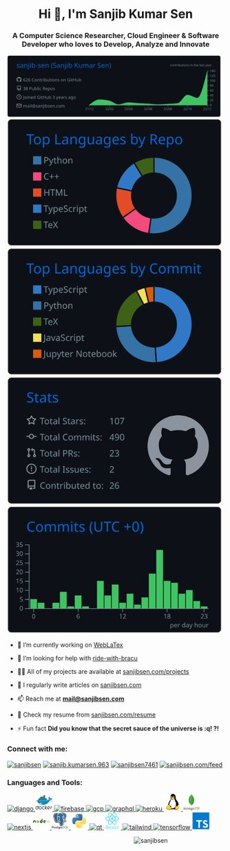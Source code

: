 <h1 align="center">Hi 👋, I'm Sanjib Kumar Sen</h1>
<h3 align="center">A Computer Science Researcher, Cloud Engineer & Software Developer who loves to Develop, Analyze and Innovate</h3>

<div align="center">
 
[![](https://raw.githubusercontent.com/sanjib-sen/sanjib-sen/master/profile-summary-card-output/github_dark/0-profile-details.svg)](https://github.com/sanjib-sen/sanjib-sen)
 [![](https://raw.githubusercontent.com/sanjib-sen/sanjib-sen/master/profile-summary-card-output/github_dark/1-repos-per-language.svg)](https://github.com/sanjib-sen/sanjib-sen) [![](https://raw.githubusercontent.com/sanjib-sen/sanjib-sen/master/profile-summary-card-output/github_dark/2-most-commit-language.svg)](https://github.com/sanjib-sen/sanjib-sen)
 [![](https://raw.githubusercontent.com/sanjib-sen/sanjib-sen/master/profile-summary-card-output/github_dark/3-stats.svg)](https://github.com/sanjib-sen/sanjib-sen) [![](https://raw.githubusercontent.com/sanjib-sen/sanjib-sen/master/profile-summary-card-output/github_dark/4-productive-time.svg)](https://github.com/sanjib-sen/sanjib-sen)
 
</div>
 
- 🔭 I’m currently working on [WebLaTex](sanjibsen.com/weblatex)

- 🤝 I’m looking for help with [ride-with-bracu](github.com/sanjib-sen/ride-with-bracu)

- 👨‍💻 All of my projects are available at [sanjibsen.com/projects](sanjibsen.com/projects)

- 📝 I regularly write articles on [sanjibsen.com](sanjibsen.com)

- 📫 Reach me at **mail@sanjibsen.com**

- 📄 Check my resume from [sanjibsen.com/resume](sanjibsen.com/resume)

- ⚡ Fun fact **Did you know that the secret sauce of the universe is :q! ?!**

<h3 align="left">Connect with me:</h3>
<p align="left">
<a href="https://linkedin.com/in/sanjibsen" target="blank"><img align="center" src="https://raw.githubusercontent.com/rahuldkjain/github-profile-readme-generator/master/src/images/icons/Social/linked-in-alt.svg" alt="sanjibsen" height="30" width="40" /></a>
<a href="https://fb.com/sanjib.kumarsen.963" target="blank"><img align="center" src="https://raw.githubusercontent.com/rahuldkjain/github-profile-readme-generator/master/src/images/icons/Social/facebook.svg" alt="sanjib.kumarsen.963" height="30" width="40" /></a>
<a href="https://www.youtube.com/c/sanjibsen7461" target="blank"><img align="center" src="https://raw.githubusercontent.com/rahuldkjain/github-profile-readme-generator/master/src/images/icons/Social/youtube.svg" alt="sanjibsen7461" height="30" width="40" /></a>
<a href="/sanjibsen.com/feed" target="blank"><img align="center" src="https://raw.githubusercontent.com/rahuldkjain/github-profile-readme-generator/master/src/images/icons/Social/rss.svg" alt="sanjibsen.com/feed" height="30" width="40" /></a>
</p>

<h3 align="left">Languages and Tools:</h3>
<p align="left"> <a href="https://www.djangoproject.com/" target="_blank" rel="noreferrer"> <img src="https://cdn.worldvectorlogo.com/logos/django.svg" alt="django" width="40" height="40"/> </a> <a href="https://www.docker.com/" target="_blank" rel="noreferrer"> <img src="https://raw.githubusercontent.com/devicons/devicon/master/icons/docker/docker-original-wordmark.svg" alt="docker" width="40" height="40"/> </a> <a href="https://firebase.google.com/" target="_blank" rel="noreferrer"> <img src="https://www.vectorlogo.zone/logos/firebase/firebase-icon.svg" alt="firebase" width="40" height="40"/> </a> <a href="https://cloud.google.com" target="_blank" rel="noreferrer"> <img src="https://www.vectorlogo.zone/logos/google_cloud/google_cloud-icon.svg" alt="gcp" width="40" height="40"/> </a> <a href="https://graphql.org" target="_blank" rel="noreferrer"> <img src="https://www.vectorlogo.zone/logos/graphql/graphql-icon.svg" alt="graphql" width="40" height="40"/> </a> <a href="https://heroku.com" target="_blank" rel="noreferrer"> <img src="https://www.vectorlogo.zone/logos/heroku/heroku-icon.svg" alt="heroku" width="40" height="40"/> </a> <a href="https://www.linux.org/" target="_blank" rel="noreferrer"> <img src="https://raw.githubusercontent.com/devicons/devicon/master/icons/linux/linux-original.svg" alt="linux" width="40" height="40"/> </a> <a href="https://www.mongodb.com/" target="_blank" rel="noreferrer"> <img src="https://raw.githubusercontent.com/devicons/devicon/master/icons/mongodb/mongodb-original-wordmark.svg" alt="mongodb" width="40" height="40"/> </a> <a href="https://nextjs.org/" target="_blank" rel="noreferrer"> <img src="https://cdn.worldvectorlogo.com/logos/nextjs-2.svg" alt="nextjs" width="40" height="40"/> </a> <a href="https://nodejs.org" target="_blank" rel="noreferrer"> <img src="https://raw.githubusercontent.com/devicons/devicon/master/icons/nodejs/nodejs-original-wordmark.svg" alt="nodejs" width="40" height="40"/> </a> <a href="https://www.postgresql.org" target="_blank" rel="noreferrer"> <img src="https://raw.githubusercontent.com/devicons/devicon/master/icons/postgresql/postgresql-original-wordmark.svg" alt="postgresql" width="40" height="40"/> </a> <a href="https://www.python.org" target="_blank" rel="noreferrer"> <img src="https://raw.githubusercontent.com/devicons/devicon/master/icons/python/python-original.svg" alt="python" width="40" height="40"/> </a> <a href="https://www.qt.io/" target="_blank" rel="noreferrer"> <img src="https://upload.wikimedia.org/wikipedia/commons/0/0b/Qt_logo_2016.svg" alt="qt" width="40" height="40"/> </a> <a href="https://reactjs.org/" target="_blank" rel="noreferrer"> <img src="https://raw.githubusercontent.com/devicons/devicon/master/icons/react/react-original-wordmark.svg" alt="react" width="40" height="40"/> </a> <a href="https://tailwindcss.com/" target="_blank" rel="noreferrer"> <img src="https://www.vectorlogo.zone/logos/tailwindcss/tailwindcss-icon.svg" alt="tailwind" width="40" height="40"/> </a> <a href="https://www.tensorflow.org" target="_blank" rel="noreferrer"> <img src="https://www.vectorlogo.zone/logos/tensorflow/tensorflow-icon.svg" alt="tensorflow" width="40" height="40"/> </a> <a href="https://www.typescriptlang.org/" target="_blank" rel="noreferrer"> <img src="https://raw.githubusercontent.com/devicons/devicon/master/icons/typescript/typescript-original.svg" alt="typescript" width="40" height="40"/> </a> </p>

<p><a href="https://www.buymeacoffee.com/sanjibsen"> <img align="right" src="https://cdn.buymeacoffee.com/buttons/v2/default-yellow.png" height="50" width="210" alt="sanjibsen" /></a></p><br><br>
